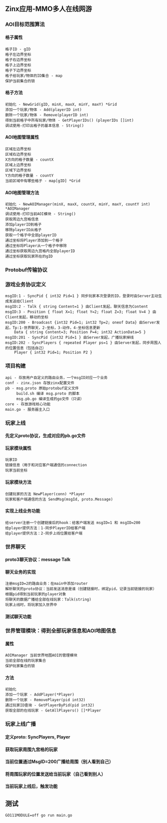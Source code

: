 ## Zinx应用-MMO多人在线网游

### AOI目标范围算法
#### 格子属性
````
格子ID - gID
格子左边界坐标
格子右边界坐标
格子上边界坐标
格子下边界坐标
格子给玩家/物体的ID集合 - map
保护当前集合的锁
````
#### 格子方法
````
初始化 - NewGrid(gID, minX, maxX, minY, maxY) *Grid
添加一个玩家/物体 - Add(playerID int)
删除一个玩家/物体 - Remove(playerID int)
得到当前格子中所有玩家/物体 - GetPlayerIDs() (playerIDs []int)
调试使用-打印出格子的基本信息 - String()
````
#### AOI地图管理属性
````
区域左边界坐标
区域右边界坐标
X方向的格子数量 - countX
区域上边界坐标
区域下边界坐标
Y方向的格子数量 - countY
当前区域中有哪些格子 - map[gID] *Grid
````
#### AOI地图管理方法
````
初始化 - NewAOIManager(minX, maxX, countX, minY, maxY, countY int) *AOIManager
调试使用-打印当前AOI模块 - String()
获取周边九宫格信息
添加playerID到格子
移除playerID从格子
获取一个格子中全部playerID
通过坐标将Player添加到一个格子
通过坐标将Player从一个格子中移除
通过坐标获取周边九宫格内全部playerID
通过坐标获取玩家所在的gID
````

### Protobuf传输协议

### 游戏业务协议定义
````
msgID:1 - SyncPid { int32 Pid=1 } 同步玩家本次登录的ID，登录时由Server主动生成发送给Client
msgID:2 - Talk { string Content=1 } 由Client发起，聊天信息为Content
msgID:3 - Position { float X=1; float Y=2; float Z=3; float V=4 } 由Client发起，移动的坐标
msgID:200 - Broadcast {int32 Pid=1; int32 Tp=2; oneof Data} 由Server发起，Tp:1-世界聊天，2-坐标，3-动作，4-坐标信息更新
    Data { string Content=3; Position P=4; int32 ActionData=5 }
msgID:201 - SyncPid {int32 Pid=1 } 由Server发起，广播玩家掉线
msgID:202 - SyncPlayers { repeated Player ps=1 } 由Server发起，同步周围人的位置信息（包括自己）
    Player { int32 Pid=1; Position P2 }
````

### 项目构建
````
api - 存放用户自定义的路由业务，一个msgID对应一个业务
conf - zinx.json 存放zinx配置文件
pb - msg.proto 原始protobuf定义文件
     build.sh 编译 msg.proto 的脚本
     msg.pb.go 编译生成的go文件（只读）
core - 存放游戏核心功能
main.go - 服务器主入口
````

### 玩家上线
#### 先定义proto协议，生成对应的pb.go文件
#### 玩家模块属性
````
玩家ID
链接信息（用于和对应客户端通信的connection
玩家当前坐标
````
#### 玩家模块方法
````
创建玩家的方法 NewPlayer(conn) *Player
玩家和客户端通信的方法 SendMsg(msgId, proto.Message)
````
#### 实现上线业务功能
````
给server注册一个创建链接后的hook：给客户端发送 msgID=1 和 msgID=200
给player提供方法：1-同步PlayerID给客户端
给player提供方法：2-同步上线位置给客户端
````

### 世界聊天
#### proto3聊天协议：message Talk
#### 聊天业务的实现
````
注册msgID=2的路由业务：在main中添加router
解析聊天的proto协议：当前发送消息是谁（创建链接时，绑定pid，记录当前链接的玩家）
根据pid得到当前玩家的player对象
将聊天的数据广播给全部在线玩家：Talk(string)
玩家上线时，将玩家加入世界中
````
#### 测试聊天功能

### 世界管理模块：得到全部玩家信息和AOI地图信息
#### 属性
````
AOIManager 当前世界地图AOI的管理模块
当前全部在线的玩家集合
保护玩家集合的锁
````
#### 方法
````
初始化
添加一个玩家 - AddPlayer(*Player)
删除一个玩家 - RemovePlayer(pid int32)
通过玩家ID查询 - GetPlayerByPid(pid int32)
获取全部的在线玩家 - GetAllPlayers() []*Player
````

### 玩家上线广播
#### 定义proto: SyncPlayers, Player
#### 获取玩家周围九宫格的玩家
#### 当前位置通过MsgID=200广播给周围（别人看到自己）
#### 将周围玩家的位置发送给当前玩家（自己看到别人）
#### 当前玩家上线后，触发功能

## 测试
````
GO111MODULE=off go run main.go
````
